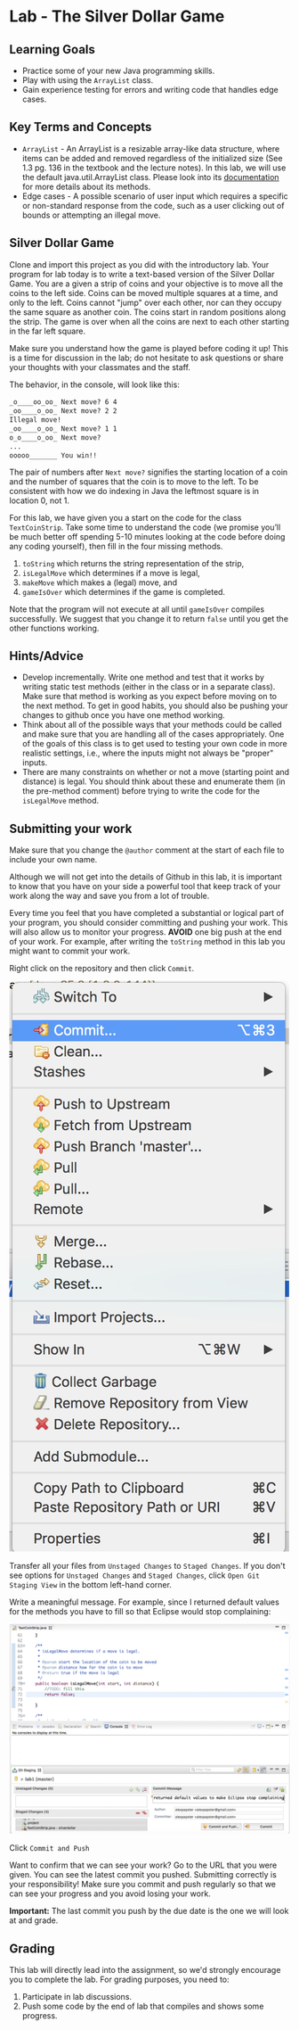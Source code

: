 # Lab - The Silver Dollar Game

## Learning Goals

* Practice some of your new Java programming skills.
* Play with using the `ArrayList` class.
* Gain experience testing for errors and writing code that handles edge cases.

## Key Terms and Concepts
* `ArrayList` - An ArrayList is a resizable array-like data structure, where items can be added and removed regardless of the initialized size (See 1.3 pg. 136 in the textbook and the lecture notes). In this lab, we will use the default java.util.ArrayList class. Please look into its [documentation](https://docs.oracle.com/javase/8/docs/api/java/util/ArrayList.html) for more details about its methods.
* Edge cases - A possible scenario of user input which requires a specific or non-standard response from the code, such as a user clicking out of bounds or attempting an illegal move.


## Silver Dollar Game

Clone and import this project as you did with the introductory lab. Your program for lab today is to write a text-based version of the Silver Dollar Game. You are a given a strip of coins and your objective is to move all the coins to the left side. Coins can be moved multiple squares at a time, and only to the left. Coins cannot "jump" over each other, nor can they occupy the same square as another coin. The coins start in random positions along the strip. The game is over when all the coins are next to each other starting in the far left square.

Make sure you understand how the game is played before coding it up! This is a time for discussion in the lab; do not hesitate to ask questions or share
your thoughts with your classmates and the staff.

The behavior, in the console, will look like this:

```
_o____oo_oo_ Next move? 6 4
_oo____o_oo_ Next move? 2 2
Illegal move!
_oo____o_oo_ Next move? 1 1
o_o____o_oo_ Next move?
...
ooooo_______ You win!!
```
The pair of numbers after `Next move?` signifies the starting location of a coin and the number of squares
that the coin is to move to the left. To be consistent with how we do indexing in Java the leftmost square is in location 0, not 1.

For this lab, we have given you a start on the code for the class `TextCoinStrip`. Take some time to understand the code (we promise you’ll be much better off spending 5-10 minutes
looking at the code before doing any coding yourself), then fill in the four missing methods.

1. `toString` which returns the string representation of the strip,
2. `isLegalMove` which determines if a move is legal,
3. `makeMove` which makes a (legal) move, and
4. `gameIsOver` which determines if the game is completed.

Note that the program will not execute at all until `gameIsOver` compiles successfully.
We suggest that you change it to return `false` until you get the other functions working.

## Hints/Advice
* Develop incrementally.  Write one method and test that it works by writing static test methods (either in the class or in a separate class).  Make sure that method is working as you expect before moving on to the next method.  To get in good habits, you should also be pushing your changes to github once you have one method working.
* Think about all of the possible ways that your methods could be called and make sure that you are handling all of the cases appropriately.  One of the goals of this class is to get used to testing your own code in more realistic settings, i.e., where the inputs might not always be "proper" inputs.
* There are many constraints on whether or not a move (starting point and distance) is
legal.  You should think about these and enumerate them (in the pre-method comment) before
trying to write the code for the `isLegalMove` method.


## Submitting your work

Make sure that you change the `@author` comment at the start of each file to include your own name.

Although we will not get into the details of Github in this lab, it is important to know that you have on your side a powerful tool that keep track of your work along the way and save you from a lot of trouble.

Every time you feel that you have completed a substantial or logical part of your program, you should consider committing and pushing your work. This will also allow us to monitor your progress. **AVOID** one big push at the end of your work. For example, after writing the `toString` method in this lab you might want to commit your work. 

Right click on the repository and then click `Commit`.

![Commit](images/commit.png "Commit")

Transfer all your files from `Unstaged Changes` to `Staged Changes`. If you don't see options for `Unstaged Changes` and `Staged Changes`, click `Open Git Staging View` in the bottom left-hand corner.

Write a meaningful message. For example, since I returned default values for the methods you have to fill so that Eclipse would stop complaining:

![Push](images/push.png "Push")

Click `Commit and Push`

Want to confirm that we can see your work? Go to the URL that you were given. You can see the latest commit you pushed. Submitting correctly is your responsibility! Make sure you commit and push regularly so that we can see your progress and you avoid losing your work. 

**Important:** The last commit you push by the due date is the one we will look at and grade.

## Grading

This lab will directly lead into the assignment, so we'd strongly encourage you to complete the lab.  For grading purposes, you need to:

1. Participate in lab discussions.
2. Push some code by the end of lab that compiles and shows some progress.

